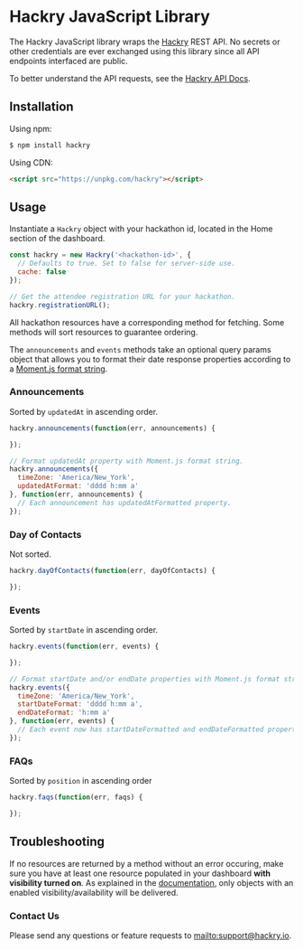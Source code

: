 # Hackry JavaScript Library

The Hackry JavaScript library wraps the [Hackry](https://hackry.io) REST API. No
secrets or other credentials are ever exchanged using this library since all API
endpoints interfaced are public.

To better understand the API requests, see the [Hackry API Docs][docs].

## Installation
Using npm:
```bash
$ npm install hackry
```

Using CDN:
```html
<script src="https://unpkg.com/hackry"></script>
```

## Usage

Instantiate a `Hackry` object with your hackathon id, located in the Home
section of the dashboard.
```js
const hackry = new Hackry('<hackathon-id>', {
  // Defaults to true. Set to false for server-side use.
  cache: false
});

// Get the attendee registration URL for your hackathon.
hackry.registrationURL();
```
All hackathon resources have a corresponding method for fetching. Some methods
will sort resources to guarantee ordering.

The `announcements` and `events` methods take an optional query params object
that allows you to format their date response properties according to a
[Moment.js format string](https://momentjs.com/docs/#/displaying/format/).

### Announcements
Sorted by `updatedAt` in ascending order.
```js
hackry.announcements(function(err, announcements) {

});

// Format updatedAt property with Moment.js format string.
hackry.announcements({
  timeZone: 'America/New_York',
  updatedAtFormat: 'dddd h:mm a'
}, function(err, announcements) {
  // Each announcement has updatedAtFormatted property.
});
```

### Day of Contacts
Not sorted.
```js
hackry.dayOfContacts(function(err, dayOfContacts) {

});
```

### Events
Sorted by `startDate` in ascending order.
```js
hackry.events(function(err, events) {

});

// Format startDate and/or endDate properties with Moment.js format strings.
hackry.events({
  timeZone: 'America/New_York',
  startDateFormat: 'dddd h:mm a',
  endDateFormat: 'h:mm a'
}, function(err, events) {
  // Each event now has startDateFormatted and endDateFormatted properties.
});
```

### FAQs
Sorted by `position` in ascending order
```js
hackry.faqs(function(err, faqs) {

});
```

## Troubleshooting

If no resources are returned by a method without an error occuring, make sure
you have at least one resource populated in your dashboard __with visibility
turned on__. As explained in the [documentation][docs], only objects with an
enabled visibility/availability will be delivered.

### Contact Us

Please send any questions or feature requests to <mailto:support@hackry.io>.

[docs]: https://hackry.io/docs
